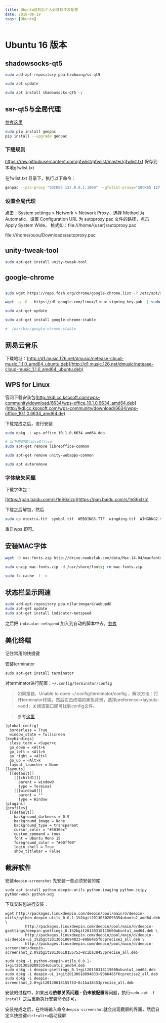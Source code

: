 ```yaml
---
title: Ubuntu装机后个人必装软件及配置
date: 2018-06-19
tags: [Ubuntu]
---
```


# Ubuntu 16 版本  

## shadowsocks-qt5

```bash
sudo add-apt-repository ppa:hzwhuang/ss-qt5

sudo apt update

sudo apt install shadowsocks-qt5 -y
```

<!--more-->

## ssr-qt5与全局代理

[参考这里](https://www.litcc.com/2016/12/29/Ubuntu16-shadowsocks-pac/index.html)

```bash
sudo pip install genpac
pip install --upgrade genpac
```

### 下载规则

https://raw.githubusercontent.com/gfwlist/gfwlist/master/gfwlist.txt 保存到本地gfwlist.txt

在fwlist.txt 目录下，执行以下命令：

```bash
genpac --pac-proxy "SOCKS5 127.0.0.1:1080" --gfwlist-proxy="SOCKS5 127.0.0.1:1080" --gfwlist-local=gfwlist.txt --output="autoproxy.pac"
```

### 设置全局代理

点击：System settings > Network > Network Proxy，选择 Method 为 Automatic，设置 Configuration URL 为 autoproxy.pac 文件的路径，点击 Apply System Wide。
格式如：file:///home/{user}/autoproxy.pac

file:///home/ouou/Downloads/autoproxy.pac

## unity-tweak-tool

```bash
sudo apt-get install unity-tweak-tool
```

## google-chrome

```bash

sudo wget https://repo.fdzh.org/chrome/google-chrome.list -P /etc/apt/sources.list.d/

wget -q -O - https://dl.google.com/linux/linux_signing_key.pub  | sudo apt-key add -

sudo apt-get update

sudo apt-get install google-chrome-stable

#  /usr/bin/google-chrome-stable
```

## 网易云音乐

下载地址：[http://d1.music.126.net/dmusic/netease-cloud-music_1.1.0_amd64_ubuntu.deb](http://d1.music.126.net/dmusic/netease-cloud-music_1.1.0_amd64_ubuntu.deb)

## WPS for Linux

官网下载安装包[http://kdl.cc.ksosoft.com/wps-community/download/6634/wps-office_10.1.0.6634_amd64.deb](http://kdl.cc.ksosoft.com/wps-community/download/6634/wps-office_10.1.0.6634_amd64.de)

下载完成之后，进行安装

```bash
sudo dpkg -i wps-office_10.1.0.6634_amd64.deb

# 以下是卸载libreOffice
sudo apt-get remove libreoffice-common

sudo apt-get remove unity-webapps-common

sudo apt autoremove
```

### 字体缺失问题

下载字体包：

[https://pan.baidu.com/s/1eS6xIzo](https://pan.baidu.com/s/1eS6xIzo)

下载之后解包，然后

```bash
sudo cp mtextra.ttf  symbol.ttf  WEBDINGS.TTF  wingding.ttf  WINGDNG2.ttf  WINGDNG3.ttf  /usr/share/fonts
```

重启wps 即可。

## 安装MAC字体

```bash
wget -O mac-fonts.zip http://drive.noobslab.com/data/Mac-14.04/macfonts.zip

sudo unzip mac-fonts.zip -d /usr/share/fonts; rm mac-fonts.zip

sudo fc-cache -f -v
```

## 状态栏显示网速

```bash
sudo add-apt-repository ppa:nilarimogard/webupd8
sudo apt-get update
sudo apt-get install indicator-netspeed
```

之后把 `indicator-netspend` 加入到自动的脚本中去。[参考](https://blog.csdn.net/sinat_36219858/article/details/61195905)

## 美化终端

记住常用的快捷键

安装terminator

`sudo apt-get install terminator`

对terminator进行配置：`~/.config/terminator/config`

> 如果报错，Unable to open ~/.config/terminator/config ，解决方法：打开terminator终端，然后右击终端的黑色背景，选择preference->layouts->add，关闭该窗口即可找到config文件。

> 参考[这里](https://www.aliyun.com/jiaocheng/119215.html)

```
[global_config]
  borderless = True
  window_state = fullscreen
[keybindings]
  close_term = <Super>c
  go_down = <Alt>k
  go_left = <Alt>h
  go_right = <Alt>l
  go_up = <Alt>k
  layout_launcher = None
[layouts]
  [[default]]
    [[[child1]]]
      parent = window0
      type = Terminal
    [[[window0]]]
      parent = ""
      type = Window
[plugins]
[profiles]
  [[default]]
    background_darkness = 0.9
    background_image = None
    background_type = transparent
    cursor_color = "#3036ec"
    custom_command = tmux
    font = Ubuntu Mono 15
    foreground_color = "#00ff00"
    login_shell = True
    show_titlebar = False
```
## 截屏软件

安装`deepin-screenshot`
先安装一些必须安装的库

```
sudo apt install python-deepin-utils python-imaging python-scipy python-wnck python-xdg
```

下载安装包进行安装：

```
wget http://packages.linuxdeepin.com/deepin/pool/main/d/deepin-utils/python-deepin-utils_0.0.1-1%2bgit20130502093354ubuntu2_amd64.deb \
         http://packages.linuxdeepin.com/deepin/pool/main/d/deepin-gsettings/deepin-gsettings_0.1%2bgit20130318115600ubuntu1_amd64.deb \
         http://packages.linuxdeepin.com/deepin/pool/main/d/deepin-ui/deepin-ui_1%2bgit20130618094833~90b6485f6cprecise2_all.deb \
         http://packages.linuxdeepin.com/deepin/pool/main/d/deepin-screenshot/deepin-screenshot_2.0%2bgit20130618155753~8c1ba38453precise_all.deb

sudo dpkg -i python-deepin-utils_0.0.1-1+git20130502093354ubuntu2_amd64.deb 
sudo dpkg -i deepin-gsettings_0.1+git20130318115600ubuntu1_amd64.deb
sudo dpkg -i deepin-ui_1+git20130618094833~90b6485f6cprecise2_all.deb
sudo dpkg -i deepin-screenshot_2.0+git20130618155753~8c1ba38453precise_all.deb
```
安装的过程中，如果出现**依赖关系问题 - 仍未被配置**等问题，执行`sudo apt -f install `之后重新执行安装命令即可。

安装完成之后，在终端输入命令`deepin-screenshot`就会出现截屏的界面，然后自定义快捷键`ctrl+alt+a`启动截屏
